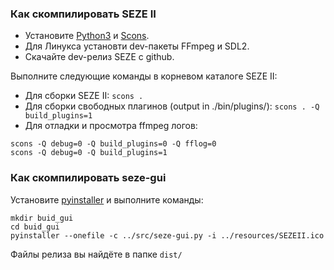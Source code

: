 ### Как скомпилировать SEZE II
+ Установите [Python3](https://www.python.org/downloads/) и [Scons](https://scons.org/doc/production/HTML/scons-user/ch01s02.html).
+ Для Линукса установти dev-пакеты FFmpeg и SDL2.
+ Скачайте dev-релиз SEZE с github.

Выполните следующие команды в корневом каталоге SEZE II:
+ Для сборки SEZE II: ```scons .```
+ Для сборки свободных плагинов (output in ./bin/plugins/): ```scons . -Q build_plugins=1```
+ Для отладки и просмотра ffmpeg логов:
```
scons -Q debug=0 -Q build_plugins=0 -Q fflog=0
scons -Q debug=0 -Q build_plugins=1
```
### Как скомпилировать seze-gui
Установите [pyinstaller](https://www.pyinstaller.org/) и выполните команды:
```
mkdir buid_gui
cd buid_gui
pyinstaller --onefile -c ../src/seze-gui.py -i ../resources/SEZEII.ico
```
Файлы релиза вы найдёте в папке ```dist/```
